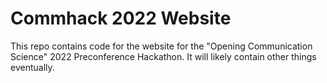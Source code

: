 # Commhack 2022 Website
This repo contains code for the website for the "Opening Communication Science" 2022 Preconference Hackathon. It will likely contain other things eventually.
